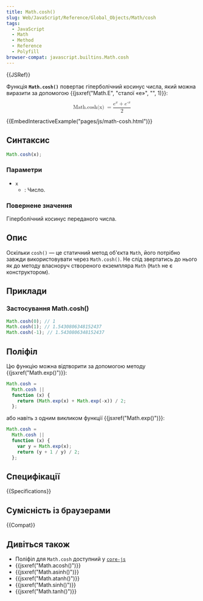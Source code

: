 ```yaml
---
title: Math.cosh()
slug: Web/JavaScript/Reference/Global_Objects/Math/cosh
tags:
  - JavaScript
  - Math
  - Method
  - Reference
  - Polyfill
browser-compat: javascript.builtins.Math.cosh
---
```


{{JSRef}}

Функція **`Math.cosh()`** повертає гіперболічний косинус числа, який можна виразити за допомогою {{jsxref("Math.E", "сталої «e»", "", 1)}}:

<math display="block"><semantics><mrow><mstyle mathvariant="monospace"><mo lspace="0em" rspace="thinmathspace">Math.cosh(x)</mo>
</mstyle><mo>=</mo>
<mfrac><mrow><msup><mi>e</mi>
<mi>x</mi>
</msup><mo>+</mo>
<msup><mi>e</mi>
<mrow><mo>-</mo>
<mi>x</mi>
</mrow></msup></mrow><mn>2</mn>
</mfrac></mrow><annotation encoding="TeX">\mathtt{\operatorname{Math.cosh(x)}} = \frac{e^x +
e^{-x}}{2}</annotation></semantics></math>

{{EmbedInteractiveExample("pages/js/math-cosh.html")}}

## Синтаксис

```js
Math.cosh(x);
```

### Параметри

- `x`
  - : Число.

### Повернене значення

Гіперболічний косинус переданого числа.

## Опис

Оскільки `cosh()` — це статичний метод об'єкта `Math`, його потрібно завжди використовувати через `Math.cosh()`. Не слід звертатись до нього як до методу власноруч створеного екземпляра `Math` (`Math` не є конструктором).

## Приклади

### Застосування Math.cosh()

```js
Math.cosh(0); // 1
Math.cosh(1); // 1.5430806348152437
Math.cosh(-1); // 1.5430806348152437
```

## Поліфіл

Цю функцію можна відтворити за допомогою методу {{jsxref("Math.exp()")}}:

```js
Math.cosh =
  Math.cosh ||
  function (x) {
    return (Math.exp(x) + Math.exp(-x)) / 2;
  };
```

або навіть з одним викликом функції {{jsxref("Math.exp()")}}:

```js
Math.cosh =
  Math.cosh ||
  function (x) {
    var y = Math.exp(x);
    return (y + 1 / y) / 2;
  };
```

## Специфікації

{{Specifications}}

## Сумісність із браузерами

{{Compat}}

## Дивіться також

- Поліфіл для `Math.cosh` доступний у [`core-js`](https://github.com/zloirock/core-js#ecmascript-math)
- {{jsxref("Math.acosh()")}}
- {{jsxref("Math.asinh()")}}
- {{jsxref("Math.atanh()")}}
- {{jsxref("Math.sinh()")}}
- {{jsxref("Math.tanh()")}}
